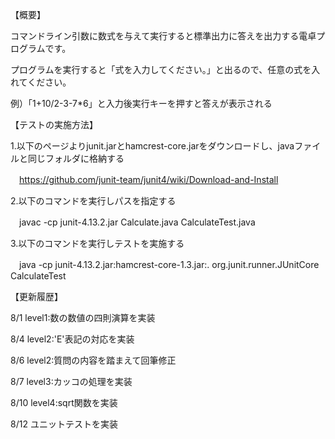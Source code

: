 【概要】

コマンドライン引数に数式を与えて実行すると標準出力に答えを出力する電卓プログラムです。

プログラムを実行すると「式を入力してください。」と出るので、任意の式を入れてください。

例）「1+10/2-3-7*6」と入力後実行キーを押すと答えが表示される



【テストの実施方法】

1.以下のページよりjunit.jarとhamcrest-core.jarをダウンロードし、javaファイルと同じフォルダに格納する

　https://github.com/junit-team/junit4/wiki/Download-and-Install

2.以下のコマンドを実行しパスを指定する

　javac -cp junit-4.13.2.jar Calculate.java CalculateTest.java

3.以下のコマンドを実行しテストを実施する

　java -cp junit-4.13.2.jar:hamcrest-core-1.3.jar:.  org.junit.runner.JUnitCore  CalculateTest



【更新履歴】

8/1 level1:数の数値の四則演算を実装

8/4 level2:'E'表記の対応を実装

8/6 level2:質問の内容を踏まえて回筆修正

8/7 level3:カッコの処理を実装

8/10 level4:sqrt関数を実装

8/12 ユニットテストを実装

